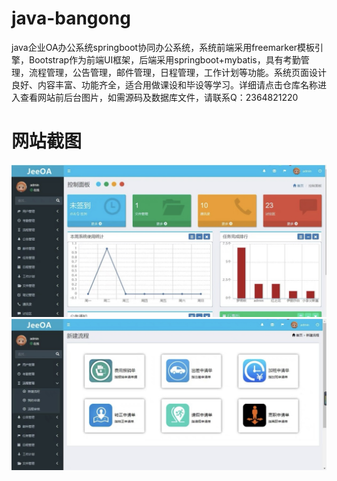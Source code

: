 # java-bangong
java企业OA办公系统springboot协同办公系统，系统前端采用freemarker模板引擎，Bootstrap作为前端UI框架，后端采用springboot+mybatis，具有考勤管理，流程管理，公告管理，邮件管理，日程管理，工作计划等功能。系统页面设计良好、内容丰富、功能齐全，适合用做课设和毕设等学习。详细请点击仓库名称进入查看网站前后台图片，如需源码及数据库文件，请联系Q：2364821220
# 网站截图
![image](https://github.com/hzl0898/java-bangong/blob/main/首页.png)
![image](https://github.com/hzl0898/java-bangong/blob/main/流程管理.png)
